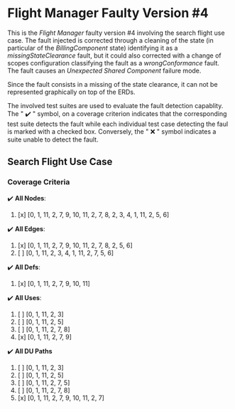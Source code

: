 # Flight Manager Faulty Version #4

This is the _Flight Manager_ faulty version #4 involving the search flight use case.
The fault injected is corrected through a cleaning of the state (in particular of the _BillingComponent_ state) identifying it as a  _missingStateClearance_ fault, but it could also corrected with a change of scopes configuration classifying the fault as a _wrongConformance_ fault.
The fault causes an _Unexpected Shared Component_ failure mode.

Since the fault consists in a missing of the state clearance, it can not be represented graphically on top of the ERDs.

The involved test suites are used to evaluate the fault detection capablity.
The " :heavy_check_mark: " symbol, on a coverage criterion indicates that the corresponding test suite detects the fault while each individual test case detecting the faul is marked with a checked box. Conversely, the " :x: " symbol indicates a suite unable to detect the fault.


## Search Flight Use Case


### Coverage Criteria

:heavy_check_mark: __All Nodes__:

1. [x] [0, 1, 11, 2, 7, 9, 10, 11, 2, 7, 8, 2, 3, 4, 1, 11, 2, 5, 6]

:heavy_check_mark: __All Edges__:

1. [x] [0, 1, 11, 2, 7, 9, 10, 11, 2, 7, 8, 2, 5, 6]
2. [ ] [0, 1, 11, 2, 3, 4, 1, 11, 2, 7, 5, 6]

:heavy_check_mark: __All Defs__:

1. [x] [0, 1, 11, 2, 7, 9, 10, 11]

:heavy_check_mark: __All Uses__:
  
1. [ ] [0, 1, 11, 2, 3]
2. [ ] [0, 1, 11, 2, 5]
3. [ ] [0, 1, 11, 2, 7, 8]
4. [x] [0, 1, 11, 2, 7, 9]

:heavy_check_mark: __All DU Paths__

1. [ ] [0, 1, 11, 2, 3]
2. [ ] [0, 1, 11, 2, 5]
3. [ ] [0, 1, 11, 2, 7, 5]
4. [ ] [0, 1, 11, 2, 7, 8]
5. [x] [0, 1, 11, 2, 7, 9, 10, 11, 2, 7]
  

